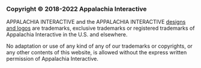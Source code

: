 ### Copyright © 2018-2022 Appalachia Interactive​

APPALACHIA INTERACTIVE and the APPALACHIA INTERACTIVE [designs and logos](https://appalachiainteractive.com/about/brand-assets) are trademarks, exclusive trademarks or registered trademarks of Appalachia Interactive in the U.S. and elsewhere.

No adaptation or use of any kind of any of our trademarks or copyrights, or any other contents of this website, is allowed without the express written permission of Appalachia Interactive.
